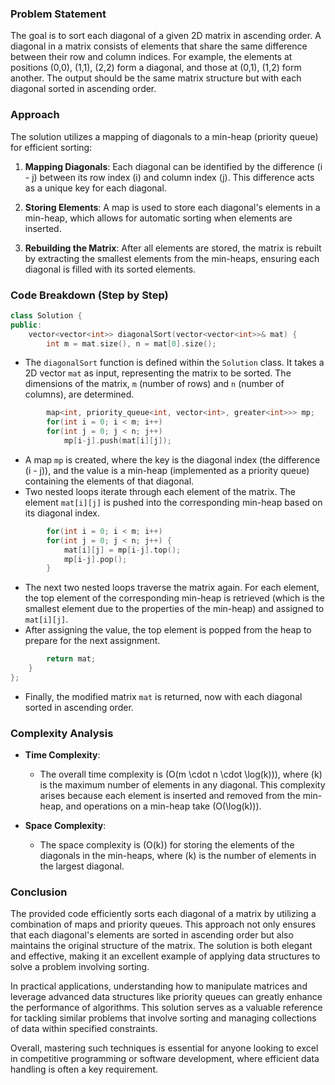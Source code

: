 
### Problem Statement
The goal is to sort each diagonal of a given 2D matrix in ascending order. A diagonal in a matrix consists of elements that share the same difference between their row and column indices. For example, the elements at positions (0,0), (1,1), (2,2) form a diagonal, and those at (0,1), (1,2) form another. The output should be the same matrix structure but with each diagonal sorted in ascending order.

### Approach
The solution utilizes a mapping of diagonals to a min-heap (priority queue) for efficient sorting:
1. **Mapping Diagonals**: Each diagonal can be identified by the difference \(i - j\) between its row index \(i\) and column index \(j\). This difference acts as a unique key for each diagonal.

2. **Storing Elements**: A map is used to store each diagonal's elements in a min-heap, which allows for automatic sorting when elements are inserted.

3. **Rebuilding the Matrix**: After all elements are stored, the matrix is rebuilt by extracting the smallest elements from the min-heaps, ensuring each diagonal is filled with its sorted elements.

### Code Breakdown (Step by Step)

```cpp
class Solution {
public:
    vector<vector<int>> diagonalSort(vector<vector<int>>& mat) {
        int m = mat.size(), n = mat[0].size();
```
- The `diagonalSort` function is defined within the `Solution` class. It takes a 2D vector `mat` as input, representing the matrix to be sorted. The dimensions of the matrix, `m` (number of rows) and `n` (number of columns), are determined.

```cpp
        map<int, priority_queue<int, vector<int>, greater<int>>> mp;
        for(int i = 0; i < m; i++)
        for(int j = 0; j < n; j++)
            mp[i-j].push(mat[i][j]);
```
- A map `mp` is created, where the key is the diagonal index (the difference \(i - j\)), and the value is a min-heap (implemented as a priority queue) containing the elements of that diagonal.
- Two nested loops iterate through each element of the matrix. The element `mat[i][j]` is pushed into the corresponding min-heap based on its diagonal index.

```cpp
        for(int i = 0; i < m; i++)
        for(int j = 0; j < n; j++) {
            mat[i][j] = mp[i-j].top();
            mp[i-j].pop();
        }
```
- The next two nested loops traverse the matrix again. For each element, the top element of the corresponding min-heap is retrieved (which is the smallest element due to the properties of the min-heap) and assigned to `mat[i][j]`.
- After assigning the value, the top element is popped from the heap to prepare for the next assignment.

```cpp
        return mat;
    }
};
```
- Finally, the modified matrix `mat` is returned, now with each diagonal sorted in ascending order.

### Complexity Analysis

- **Time Complexity**:
  - The overall time complexity is \(O(m \cdot n \cdot \log(k))\), where \(k\) is the maximum number of elements in any diagonal. This complexity arises because each element is inserted and removed from the min-heap, and operations on a min-heap take \(O(\log(k))\).
  
- **Space Complexity**:
  - The space complexity is \(O(k)\) for storing the elements of the diagonals in the min-heaps, where \(k\) is the number of elements in the largest diagonal.

### Conclusion
The provided code efficiently sorts each diagonal of a matrix by utilizing a combination of maps and priority queues. This approach not only ensures that each diagonal's elements are sorted in ascending order but also maintains the original structure of the matrix. The solution is both elegant and effective, making it an excellent example of applying data structures to solve a problem involving sorting.

In practical applications, understanding how to manipulate matrices and leverage advanced data structures like priority queues can greatly enhance the performance of algorithms. This solution serves as a valuable reference for tackling similar problems that involve sorting and managing collections of data within specified constraints. 

Overall, mastering such techniques is essential for anyone looking to excel in competitive programming or software development, where efficient data handling is often a key requirement.